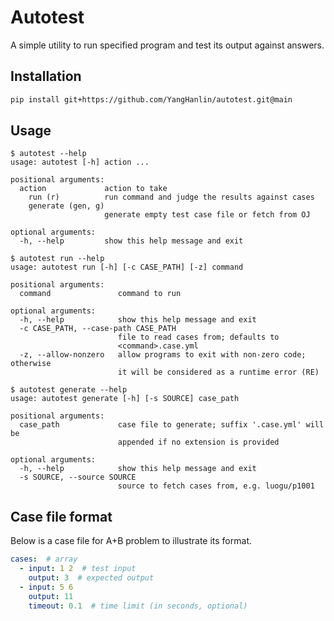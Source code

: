 # Autotest

A simple utility to run specified program and test its output against answers.

## Installation

```bash
pip install git+https://github.com/YangHanlin/autotest.git@main
```

## Usage

<!-- usage-replacement-start -->

```
$ autotest --help
usage: autotest [-h] action ...

positional arguments:
  action             action to take
    run (r)          run command and judge the results against cases
    generate (gen, g)
                     generate empty test case file or fetch from OJ

optional arguments:
  -h, --help         show this help message and exit

$ autotest run --help
usage: autotest run [-h] [-c CASE_PATH] [-z] command

positional arguments:
  command               command to run

optional arguments:
  -h, --help            show this help message and exit
  -c CASE_PATH, --case-path CASE_PATH
                        file to read cases from; defaults to
                        <command>.case.yml
  -z, --allow-nonzero   allow programs to exit with non-zero code; otherwise
                        it will be considered as a runtime error (RE)

$ autotest generate --help
usage: autotest generate [-h] [-s SOURCE] case_path

positional arguments:
  case_path             case file to generate; suffix '.case.yml' will be
                        appended if no extension is provided

optional arguments:
  -h, --help            show this help message and exit
  -s SOURCE, --source SOURCE
                        source to fetch cases from, e.g. luogu/p1001
```

<!-- usage-replacement-end -->

## Case file format

Below is a case file for A+B problem to illustrate its format.

```yaml
cases:  # array
  - input: 1 2  # test input 
    output: 3  # expected output
  - input: 5 6
    output: 11
    timeout: 0.1  # time limit (in seconds, optional)
```
